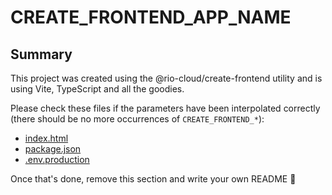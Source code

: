 # CREATE_FRONTEND_APP_NAME

## Summary

This project was created using the @rio-cloud/create-frontend utility and is using Vite, TypeScript and all the goodies.

Please check these files if the parameters have been interpolated correctly (there should be no more occurrences of
`CREATE_FRONTEND_*`):

* [index.html](index.html)
* [package.json](package.json)
* [.env.production](.env.production)

Once that's done, remove this section and write your own README 🦄
